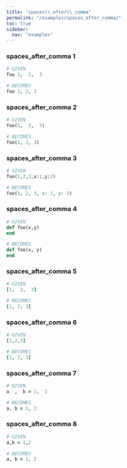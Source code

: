 ```yaml
---
title: "spaces\\_after\\_comma"
permalink: "/examples/spaces_after_comma/"
toc: true
sidebar:
  nav: "examples"
---
```


### spaces\_after\_comma 1
```ruby
# GIVEN
foo 1,  2,  3
```
```ruby
# BECOMES
foo 1, 2, 3
```
### spaces\_after\_comma 2
```ruby
# GIVEN
foo(1,  2,  3)
```
```ruby
# BECOMES
foo(1, 2, 3)
```
### spaces\_after\_comma 3
```ruby
# GIVEN
foo(1,2,3,x:1,y:2)
```
```ruby
# BECOMES
foo(1, 2, 3, x: 1, y: 2)
```
### spaces\_after\_comma 4
```ruby
# GIVEN
def foo(x,y)
end
```
```ruby
# BECOMES
def foo(x, y)
end
```
### spaces\_after\_comma 5
```ruby
# GIVEN
[1,  2,  3]
```
```ruby
# BECOMES
[1, 2, 3]
```
### spaces\_after\_comma 6
```ruby
# GIVEN
[1,2,3]
```
```ruby
# BECOMES
[1, 2, 3]
```
### spaces\_after\_comma 7
```ruby
# GIVEN
a  ,  b = 1,  2
```
```ruby
# BECOMES
a, b = 1, 2
```
### spaces\_after\_comma 8
```ruby
# GIVEN
a,b = 1,2
```
```ruby
# BECOMES
a, b = 1, 2
```
